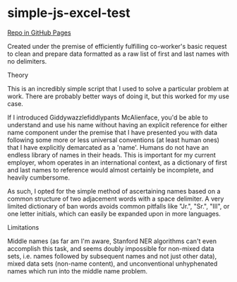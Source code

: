 # simple-js-excel-test


<a href="https://maldici.github.io/simple-js-excel-test/" target="_blank" rel="noopener">
Repo in GitHub Pages
</a>

Created under the premise of efficiently fulfilling co-worker's basic request to clean and prepare data formatted as a raw list of first and last names with no delimiters.

Theory

This is an incredibly simple script that I used to solve a particular problem at work. There are probably better ways of doing it, but this worked for my use case.

If I introduced Giddywazzlefiddlypants McAlienface, you'd be able to understand and use his name without having an explicit reference for either name component under the premise that I have presented you with data following some more or less universal conventions (at least human ones) that I have explicitly demarcated as a 'name'. Humans do not have an endless library of names in their heads. This is important for my current employer, whom operates in an international context, as a dictionary of first and last names to reference would almost certainly be incomplete, and heavily cumbersome.

As such, I opted for the simple method of ascertaining names based on a common structure of two adjacement words with a space delimiter. A very limited dictionary of ban words avoids common pitfalls like "Jr.", "Sr.", "III", or one letter initials, which can easily be expanded upon in more languages.

Limitations

Middle names (as far am I'm aware, Stanford NER algorithms can't even accomplish this task, and seems doubly impossible for non-mixed data sets, i.e. names followed by subsequent names and not just other data), mixed data sets (non-name content), and unconventional unhyphenated names which run into the middle name problem.
